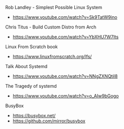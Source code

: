 Rob Landley - Simplest Possible Linux System
- https://www.youtube.com/watch?v=Sk9TatW9ino

Chris Titus - Build Custom Distro from Arch
- https://www.youtube.com/watch?v=YbXHU7W7Its

Linux From Scratch book

- https://www.linuxfromscratch.org/lfs/

Talk About Systemd

- https://www.youtube.com/watch?v=NNgZXNQtil8

The Tragedy of systemd

- https://www.youtube.com/watch?v=o_AIw9bGogo

BusyBox

- https://busybox.net/
- https://github.com/mirror/busybox 
